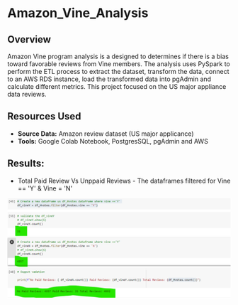 # Amazon_Vine_Analysis
## Overview
Amazon Vine program analysis is a designed to determines if there is a bias toward favorable reviews from Vine members.
The analysis uses PySpark to perform the ETL process to extract the dataset, transform the data, connect to an AWS RDS instance, load the transformed data into pgAdmin and calculate different metrics.
This project focused on the US major appliance data reviews.

## Resources Used 
* **Source Data:** Amazon review dataset (US major applicance)
* **Tools:** Google Colab Notebook, PostgresSQL, pgAdmin and AWS

## Results:
* Total Paid Review Vs Unppaid Reviews - The dataframes filtered for Vine == 'Y' & Vine = 'N'

![PaidVsUnpaid](images/PaidVsUnpaid.PNG)





